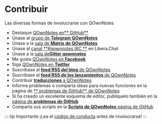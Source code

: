 # Contribuir

Las diversas formas de involucrarse con QOwnNotes

- Destaque [QOwnNotes en** GitHub**](https://github.com/pbek/QOwnNotes)
- Únase al [grupo de **Telegram QOwnNotes**](https://t.me/QOwnNotes)
- Únase a la [sala de **Matrix de QOwnNotes**](https://matrix.to/#/#qownnotes:matrix.org)
- Únase al [canal **#qownnotes IRC **](https://web.libera.chat/#qownnotes) en Libera.Chat
- Únase a la [sala de**Gitter qownnotes**](https://gitter.im/qownnotes/qownnotes)
- Me gusta [QOwnNotes en **Facebook**](https://www.facebook.com/QOwnNotes/)
- Siga [QOwnNotes en **Twitter**](https://twitter.com/QOwnNotes)
- Suscríbase al [**feed RSS del blog** de QOwnNotes](https://feeds.feedburner.com/QOwnNotesBlog)
- Suscríbase al [**feed RSS de los lanzamientos** de QOwnNotes](https://feeds.feedburner.com/QOwnNotesReleases)
- Contribuir [**traducciones** a QOwnNotes](translation.md)
- Informe problemas o comparta ideas para nuevas funciones en la página de [** problemas de GitHub** de QOwnNotes](https://github.com/pbek/QOwnNotes/issues)
- Si ha creado un excelente esquema de editor, publíquelo también en la [página de **problemas de GitHub**](https://github.com/pbek/QOwnNotes/issues)
- Comparta sus scripts en la [**Scripts de QOwnNotes** página de GitHub](https://github.com/qownnotes/scripts)

::: tip
Importante ¡Lea el [código de conducta](./code-of-conduct.md) antes de involucrarse!
:::
